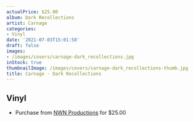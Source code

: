 ```yaml
---
actualPrice: $25.00
album: Dark Recollections
artist: Carnage
categories:
- Vinyl
date: '2021-07-03T15:01:58'
draft: false
images:
- /images/covers/carnage-dark_recollections.jpg
inStock: true
thumbnailImage: /images/covers/carnage-dark_recollections-thumb.jpg
title: Carnage - Dark Recollections
---
```


## Vinyl
* Purchase from [NWN Productions](http://shop.nwnprod.com/index.php?route=product/product&path=75&product_id=16573&sort=pd.name&order=ASC) for $25.00
